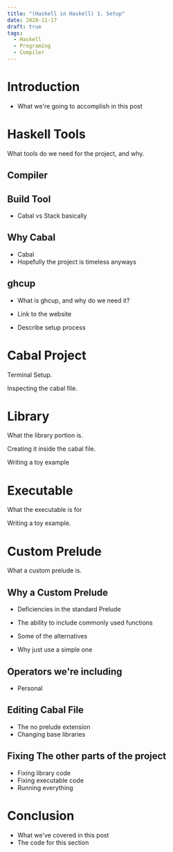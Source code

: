 ```yaml
---
title: "(Haskell in Haskell) 1. Setup"
date: 2020-11-17
draft: true
tags:
  - Haskell
  - Programing
  - Compiler
---
```


# Introduction

- What we're going to accomplish in this post

# Haskell Tools

What tools do we need for the project, and why.

## Compiler

## Build Tool

- Cabal vs Stack basically

## Why Cabal

- Cabal
- Hopefully the project is timeless anyways

## ghcup

- What is ghcup, and why do we need it?

- Link to the website

- Describe setup process

# Cabal Project

Terminal Setup.

Inspecting the cabal file.

# Library

What the library portion is.

Creating it inside the cabal file.

Writing a toy example

# Executable

What the executable is for

Writing a toy example.

# Custom Prelude

What a custom prelude is.

## Why a Custom Prelude

- Deficiencies in the standard Prelude

- The ability to include commonly used functions

- Some of the alternatives

- Why just use a simple one

## Operators we're including

- Personal

## Editing Cabal File

- The no prelude extension
- Changing base libraries

## Fixing The other parts of the project

- Fixing library code
- Fixing executable code
- Running everything

# Conclusion

- What we've covered in this post
- The code for this section
